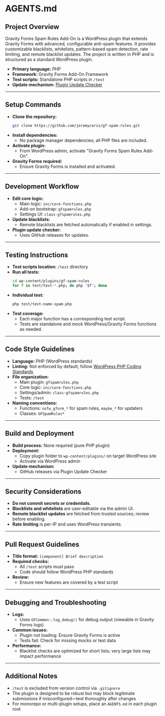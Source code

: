 # AGENTS.md

## Project Overview

Gravity Forms Spam Rules Add-On is a WordPress plugin that extends Gravity Forms with advanced, configurable anti-spam features. It provides customizable blacklists, whitelists, pattern-based spam detection, rate limiting, and remote blacklist updates. The project is written in PHP and is structured as a standard WordPress plugin.

- **Primary language:** PHP
- **Framework:** Gravity Forms Add-On Framework
- **Test scripts:** Standalone PHP scripts in `/test`
- **Update mechanism:** [Plugin Update Checker](https://github.com/YahnisElsts/plugin-update-checker)

---

## Setup Commands

- **Clone the repository:**
  ```sh
  git clone https://github.com/jeremycaris/gf-spam-rules.git
  ```
- **Install dependencies:**
  - No package manager dependencies; all PHP files are included.
- **Activate plugin:**
  - From WordPress admin, activate "Gravity Forms Spam Rules Add-On".
- **Gravity Forms required:**
  - Ensure Gravity Forms is installed and activated.

---

## Development Workflow

- **Edit core logic:**
  - Main logic: `inc/core-functions.php`
  - Add-on bootstrap: `gfspamrules.php`
  - Settings UI: `class-gfspamrules.php`
- **Update blacklists:**
  - Remote blacklists are fetched automatically if enabled in settings.
- **Plugin update checker:**
  - Uses GitHub releases for updates.

---

## Testing Instructions

- **Test scripts location:** `/test` directory
- **Run all tests:**
  ```sh
  cd wp-content/plugins/gf-spam-rules
  for f in test/test-*.php; do php "$f"; done
  ```
- **Individual test:**
  ```sh
  php test/test-name-spam.php
  ```
- **Test coverage:**
  - Each major function has a corresponding test script.
  - Tests are standalone and mock WordPress/Gravity Forms functions as needed.

---

## Code Style Guidelines

- **Language:** PHP (WordPress standards)
- **Linting:** Not enforced by default; follow [WordPress PHP Coding Standards](https://developer.wordpress.org/coding-standards/wordpress-coding-standards/php/)
- **File organization:**
  - Main plugin: `gfspamrules.php`
  - Core logic: `inc/core-functions.php`
  - Settings/admin: `class-gfspamrules.php`
  - Tests: `/test`
- **Naming conventions:**
  - Functions: `sofw_gform_*` for spam rules, `maybe_*` for updaters
  - Classes: `GFSpamRules*`

---

## Build and Deployment

- **Build process:** None required (pure PHP plugin)
- **Deployment:**
  - Copy plugin folder to `wp-content/plugins/` on target WordPress site
  - Activate via WordPress admin
- **Update mechanism:**
  - GitHub releases via Plugin Update Checker

---

## Security Considerations

- **Do not commit secrets or credentials.**
- **Blacklists and whitelists** are user-editable via the admin UI.
- **Remote blacklist updates** are fetched from trusted sources; review before enabling.
- **Rate limiting** is per-IP and uses WordPress transients.

---

## Pull Request Guidelines

- **Title format:** `[component] Brief description`
- **Required checks:**
  - All `/test` scripts must pass
  - Code should follow WordPress PHP standards
- **Review:**
  - Ensure new features are covered by a test script

---

## Debugging and Troubleshooting

- **Logs:**
  - Uses `GFCommon::log_debug()` for debug output (viewable in Gravity Forms logs)
- **Common issues:**
  - Plugin not loading: Ensure Gravity Forms is active
  - Tests fail: Check for missing mocks or test data
- **Performance:**
  - Blacklist checks are optimized for short lists; very large lists may impact performance

---

## Additional Notes

- `/test` is excluded from version control via `.gitignore`
- The plugin is designed to be robust but may block legitimate submissions if misconfigured—test thoroughly after changes
- For monorepo or multi-plugin setups, place an `AGENTS.md` in each plugin root
